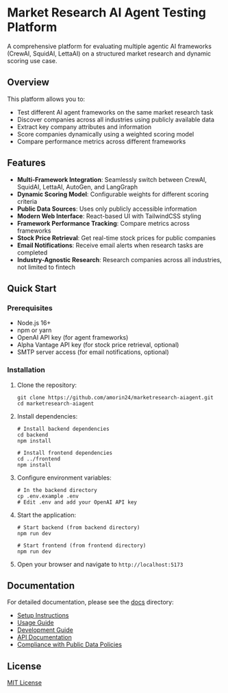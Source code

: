 # Market Research AI Agent Testing Platform

A comprehensive platform for evaluating multiple agentic AI frameworks (CrewAI, SquidAI, LettaAI) on a structured market research and dynamic scoring use case.

## Overview

This platform allows you to:

- Test different AI agent frameworks on the same market research task
- Discover companies across all industries using publicly available data
- Extract key company attributes and information
- Score companies dynamically using a weighted scoring model
- Compare performance metrics across different frameworks

## Features

- **Multi-Framework Integration**: Seamlessly switch between CrewAI, SquidAI, LettaAI, AutoGen, and LangGraph
- **Dynamic Scoring Model**: Configurable weights for different scoring criteria
- **Public Data Sources**: Uses only publicly accessible information
- **Modern Web Interface**: React-based UI with TailwindCSS styling
- **Framework Performance Tracking**: Compare metrics across frameworks
- **Stock Price Retrieval**: Get real-time stock prices for public companies
- **Email Notifications**: Receive email alerts when research tasks are completed
- **Industry-Agnostic Research**: Research companies across all industries, not limited to fintech

## Quick Start

### Prerequisites

- Node.js 16+
- npm or yarn
- OpenAI API key (for agent frameworks)
- Alpha Vantage API key (for stock price retrieval, optional)
- SMTP server access (for email notifications, optional)

### Installation

1. Clone the repository:
   ```
   git clone https://github.com/amorin24/marketresearch-aiagent.git
   cd marketresearch-aiagent
   ```

2. Install dependencies:
   ```
   # Install backend dependencies
   cd backend
   npm install

   # Install frontend dependencies
   cd ../frontend
   npm install
   ```

3. Configure environment variables:
   ```
   # In the backend directory
   cp .env.example .env
   # Edit .env and add your OpenAI API key
   ```

4. Start the application:
   ```
   # Start backend (from backend directory)
   npm run dev

   # Start frontend (from frontend directory)
   npm run dev
   ```

5. Open your browser and navigate to `http://localhost:5173`

## Documentation

For detailed documentation, please see the [docs](./docs) directory:

- [Setup Instructions](./docs/setup/README.md)
- [Usage Guide](./docs/usage/README.md)
- [Development Guide](./docs/development/README.md)
- [API Documentation](./docs/api/README.md)
- [Compliance with Public Data Policies](./docs/compliance/README.md)

## License

[MIT License](LICENSE)
